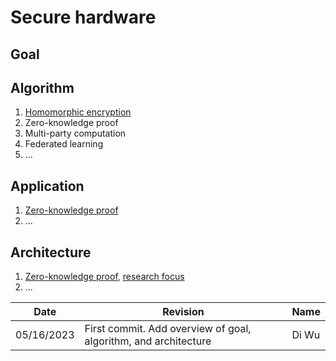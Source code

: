 # Secure hardware

## Goal


## Algorithm
1. [Homomorphic encryption](Homomorphic-encryption/)
2. Zero-knowledge proof
3. Multi-party computation
4. Federated learning
5. ...


## Application
1. [Zero-knowledge proof](https://medium.com/@ingonyama/unleashing-secure-ai-4c6fd9c8f910)
2. ...


## Architecture
1. [Zero-knowledge proof](https://ieeexplore.ieee.org/document/9499783), [research focus](https://www.ingonyama.com/careers)
2. ...


| Date | Revision | Name |
|---|---|---|
| 05/16/2023 | First commit. Add overview of goal, algorithm, and architecture | Di Wu |
